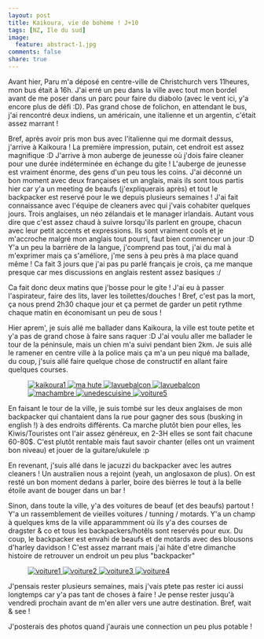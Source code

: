```yaml
---
layout: post
title: Kaikoura, vie de bohème ! J+10
tags: [NZ, Ile du sud]
image:
  feature: abstract-1.jpg
comments: false
share: true
---
```


Avant hier, Paru m'a déposé en centre-ville de Christchurch vers 11heures, mon bus était à 16h. J'ai erré un peu dans la ville avec tout mon bordel avant de me poser dans un parc pour faire du diabolo (avec le vent ici, y'a encore plus de défi :D). Pas grand chose de folichon, en attendant le bus, j'ai rencontré deux indiens, un américain, une italienne et un argentin, c'était assez marrant !

Bref, après avoir pris mon bus avec l'italienne qui me dormait dessus, j'arrive à Kaikoura ! La première impression, putain, cet endroit est assez magnifique :D J'arrive à mon auberge de jeunesse où j'dois faire cleaner pour une durée indéterminée en échange du gite ! L'auberge de jeunesse est vraiment énorme, des gens d'un peu tous les coins. J'ai déconné un bon moment avec deux françaises et un anglais, mais ils sont tous partis hier car y'a un meeting de beaufs (j'expliquerais après) et tout le backpacker est reservé pour le we depuis plusieurs semaines ! J'ai fait connaissance avec l'équipe de cleaners avec qui j'vais cohabiter quelques jours. Trois anglaises, un néo zélandais et le manager irlandais. Autant vous dire que c'est assez chaud à suivre lorsqu'ils parlent en groupe, chacun avec leur petit accents et expressions. Ils sont vraiment cools et je m'accroche malgré mon anglais tout pourri, faut bien commencer un jour :D Y'a un peu la barrière de la langue, j'comprend pas tout, j'ai du mal à m'exprimer mais ça s'améliore, j'me sens à peu près à ma place quand même ! Ca fait 3 jours que j'ai pas pu parlé français je crois, ça me manque presque car mes discussions en anglais restent assez basiques :/

Ca fait donc deux matins que j'bosse pour le gite ! J'ai eu à passer l'aspirateur, faire des lits, laver les toilettes/douches ! Bref, c'est pas la mort, ça nous prend 2h30 chaque jour et ça permet de garder un petit rythme chaque matin en économisant un peu de sous ! 

Hier aprem', je suis allé me ballader dans Kaikoura, la ville est toute petite et y'a pas de grand chose à faire sans raquer :D J'ai voulu aller me ballader le tour de la péninsule, mais un chien m'a suivi pendant bien 2km. Je suis allé le ramener en centre ville à la police mais ça m'a un peu niqué ma ballade, du coup, j'suis allé faire quelque chose de constructif en allant faire quelques courses. 

<figure class="half">
<a href="/images/photos/2014-09-20/kaikoura1.JPG">
	<img src="/images/photos/2014-09-20/kaikoura1.JPG" alt="kaikoura1">
</a> 
<a href="/images/photos/2014-09-20/kaikoura3.JPG">
	<img src="/images/photos/2014-09-20/kaikoura3.JPG" alt="ma hute">
</a> 
<a href="/images/photos/2014-09-20/lavuebalcon.JPG">
	<img src="/images/photos/2014-09-20/lavuebalcon.JPG" alt="lavuebalcon">
</a> 
<a href="/images/photos/2014-09-20/lesona.JPG">
	<img src="/images/photos/2014-09-20/lesona.JPG" alt="lavuebalcon">
</a> 
<a href="/images/photos/2014-09-20/machambre.JPG">
	<img src="/images/photos/2014-09-20/machambre.JPG" alt="machambre">
</a> 
<a href="/images/photos/2014-09-20/unedescuisine.JPG">
	<img src="/images/photos/2014-09-20/unedescuisine.JPG" alt="unedescuisine">
</a> 
<a href="/images/photos/2014-09-20/voiture5.JPG">
	<img src="/images/photos/2014-09-20/voiture5.JPG" alt="voiture5	">
</a> 
</figure>

En faisant le tour de la ville, je suis tombé sur les deux anglaises de mon backpacker qui chantaient dans la rue pour gagner des sous (busking in english !) à des endroits différents. Ca marche plutôt bien pour elles, les Kiwis/Touristes ont l'air assez généreux, en 2-3H elles se sont fait chacune 60-80$. C'est plutôt rentable mais faut savoir chanter (elles ont un vraiment bon niveau) et jouer de la guitare/ukulele :p

En revenant, j'suis allé dans le jacuzzi du backpacker avec les autres cleaners ! Un australien nous a rejoint (yeah, un anglosaxon de plus). On est resté un bon moment dedans à parler, boire des bièrres le tout à la belle étoile avant de bouger dans un bar !

Sinon, dans toute la ville, y'a des voitures de beauf (et des beaufs) partout ! Y'a un rassemblement de vieilles voitures / tunning / motards. Y'a un champ à quelques kms de la ville apparammment où ils y'a des courses de dragster & co et tous les backpackers/hotêls sont reservés pour eux. Du coup, le backpacker est envahi de beaufs et de motards avec des blousons d'harley davidson ! C'est assez marrant mais j'ai hâte d'etre dimanche histoire de retrouver un endroit un peu plus "backpacker"

<figure class="half">
<a href="/images/photos/2014-09-20/voiture1.JPG">
	<img src="/images/photos/2014-09-20/voiture1.JPG" alt="voiture1">
</a> 
<a href="/images/photos/2014-09-20/voiture2.JPG">
	<img src="/images/photos/2014-09-20/voiture2.JPG" alt="voiture2">
</a> 
<a href="/images/photos/2014-09-20/voiture3.JPG">
	<img src="/images/photos/2014-09-20/voiture3.JPG" alt="voiture3">
</a> 
<a href="/images/photos/2014-09-20/voiture4.JPG">
	<img src="/images/photos/2014-09-20/voiture4.JPG" alt="voiture4">
</a> 
</figure>
J'pensais rester plusieurs semaines, mais j'vais ptete pas rester ici aussi longtemps car y'a pas tant de choses à faire !  Je pense rester jusqu'à vendredi prochain avant de m'en aller vers une autre destination. Bref, wait & see ! 

J'posterais des photos quand j'aurais une connection un peu plus potable !